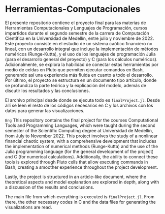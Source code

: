 # Herramientas-Computacionales

El presente repositorio contiene el proyecto final para las materias de Herramientas Computacionales y Lenguajes de Programación, cursos impartidos durante el segundo semestre de la carrera de Computación Científica en la Universidad de Medellín, entre julio y noviembre de 2022. Este proyecto consiste en el estudio de un sistema caótico financiero no lineal, con un desarrollo integral que incluye la implementación de métodos numéricos (Runge-Kutta), y el uso de los lenguajes de programación Julia (para el desarrollo general del proyecto) y C (para los cálculos numéricos). Adicionalmente, se explora la habilidad de conectar estas herramientas por medio de celdas en Pluto que permiten ejecutar comandos en Bash, generando así una experiencia más fluida en cuanto a todo el desarrollo. Por último, el proyecto se estructura en un documento tipo artículo, donde se profundiza la parte teórica y la explicación del modelo, además de discutir los resultados y las conclusiones.

El archivo principal desde donde se ejecuta todo es `finalProject.jl`. Desde allí se leen el resto de los códigos necesarios en C y los archivos con los datos para generar las visualizaciones.

`Eng`
This repository contains the final project for the courses Computational Tools and Programming Languages, which were taught during the second semester of the Scientific Computing degree at Universidad de Medellín, from July to November 2022. This project involves the study of a nonlinear financial chaotic system, with a comprehensive development that includes the implementation of numerical methods (Runge-Kutta) and the use of the Julia programming language (for the general development of the project) and C (for numerical calculations). Additionally, the ability to connect these tools is explored through Pluto cells that allow executing commands in Bash, creating a smoother experience throughout the project development.

Lastly, the project is structured in an article-like document, where the theoretical aspects and model explanation are explored in depth, along with a discussion of the results and conclusions.

The main file from which everything is executed is `finalProject.jl`. From there, the other necessary codes in C and the data files for generating the visualizations are read.

